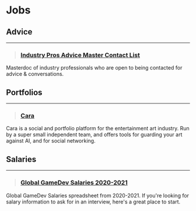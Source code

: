 # Jobs

## Advice
___

> ### [Industry Pros Advice Master Contact List](https://docs.google.com/spreadsheets/d/e/2PACX-1vRYveFAl_GuvBo0iuy3EvgPm0fWAGci-Z8e5CZ6hoYz9n8gcoK4dgE0RML-x0pWqRNjGqte-V7phtqB/pubhtml)
Masterdoc of industry professionals who are open to being contacted for advice & conversations.
<!-- -->


## Portfolios
___

> ### [Cara](https://cara.app/home)
Cara is a social and portfolio platform for the entertainment art industry. Run by a super small independent team, and offers tools for guarding your art against AI, and for social networking.
<!-- -->


## Salaries
___

> ### [Global GameDev Salaries 2020-2021](https://docs.google.com/spreadsheets/d/1cM3_iBGF8IXZfLS5GKvC0-JWh0tS6TVYJJ-HxlguinA/htmlview?usp=sharing&pru=AAABcrSmbYk)
Global GameDev Salaries spreadsheet from 2020-2021. If you're looking for salary information to ask for in an interview, here's a great place to start.
<!-- -->

